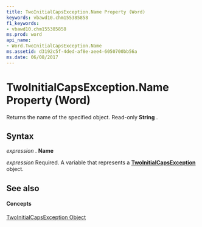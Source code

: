 ```yaml
---
title: TwoInitialCapsException.Name Property (Word)
keywords: vbawd10.chm155385858
f1_keywords:
- vbawd10.chm155385858
ms.prod: word
api_name:
- Word.TwoInitialCapsException.Name
ms.assetid: d3192c5f-4ded-af8e-aee4-6050700bb56a
ms.date: 06/08/2017
---
```



# TwoInitialCapsException.Name Property (Word)

Returns the name of the specified object. Read-only  **String** .


## Syntax

 _expression_ . **Name**

 _expression_ Required. A variable that represents a **[TwoInitialCapsException](twoinitialcapsexception-object-word.md)** object.


## See also


#### Concepts


[TwoInitialCapsException Object](twoinitialcapsexception-object-word.md)

